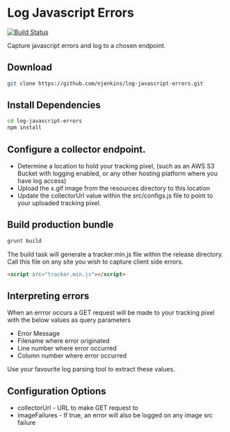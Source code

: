 # Log Javascript Errors
[![Build Status](https://travis-ci.org/njenkins/log-javascript-errors.svg?branch=master)](https://travis-ci.org/njenkins/log-javascript-errors)

Capture javascript errors and log to a chosen endpoint.

## Download
```bash
git clone https://github.com/njenkins/log-javascript-errors.git
```

## Install Dependencies
```bash
cd log-javascript-errors
npm install
```

## Configure a collector endpoint.
* Determine a location to hold your tracking pixel, (such as an AWS S3 Bucket with logging enabled, or any other hosting platform where you have log access)
* Upload the x.gif image from the resources directory to this location
* Update the collectorUrl value within the src/configs.js file to point to your uploaded tracking pixel.

## Build production bundle
```bash
grunt build
```

The build task will generate a tracker.min.js file within the release directory. Call this file on any site you wish to capture client side errors.

```html
<script src="tracker.min.js"></script>
```

## Interpreting errors
When an errror occurs a GET request will be made to your tracking pixel with the below values as query parameters
* Error Message
* Filename where error originated
* Line number where error occurred
* Column number where error occurred

Use your favourite log parsing tool to extract these values.

## Configuration Options
* collectorUrl - URL to make GET request to
* imageFailures - If true, an error will also be logged on any image src failure
